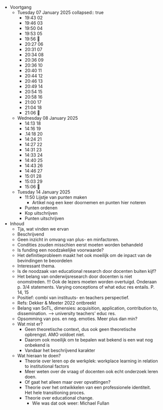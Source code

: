 - Voortgang
	- Tuesday 07 January 2025
	  collapsed:: true
		- 19:43 02
		- 19:46 03
		- 19:50 04
		- 19:53 05
		- 19:56 🛑
		- 20:27 06
		- 20:31 07
		- 20:34 08
		- 20:36 09
		- 20:36 10
		- 20:40 11
		- 20:44 12
		- 20:46 13
		- 20:49 14
		- 20:54 15
		- 20:58 16
		- 21:00 17
		- 21:04 18
		- 21:06 🛑
	- Wednesday 08 January 2025
		- 14:13 18
		- 14:16 19
		- .14:18 20
		- 14:24 21
		- 14:27 22
		- 14:31 23
		- 14:33 24
		- 14:40 25
		- 14:43 26
		- 14:46 27
		- 15:01 28
		- 15:03 29
		- 15:06 🛑
	- Tuesday 14 January 2025
		- 11:50 Lijstje van punten maken
			- Artikel nog een keer doornemen en punten hier noteren
		- Punten ordenen
		- Kop uitschrijven
		- Punten uitschrijven
- Inhoud
	- Tja, wat vinden we ervan
	- Beschrijvend
	- Geen inzicht in omvang van plus- en minfactoren.
	- Condities zouden misschien eerst moeten worden behandeld
	- Is funding een noodzakelijke voorwaarde?
	- Het definitieprobleem maakt het ook moeilijk om de inpact van de bevindingen te beoordelen
	- Interessant thema.
	- Is de noodzaak van educational research door docenten buiten kijf?
	- Het belang van onderwijsresearch door docenten is niet onomstreden. !!! Ook de lezers moeten worden overtuigd. Onderaan p. 3/4 statements. Varying conceptions of what educ res entails. P. 14, 15
	- Positief: combi van instituuts- en teachers perspectief.
	- Refs: Dekker & Meeter 2022 ontbreekt
	- Belang van SoTL, dimensies: acquisition, application, contribution to, dissemination. --> university teachers' educ res.
	- Opsomming van pos. en neg. emoties. Meer plus dan min?
	- Wat mist er?
		- Geen theoretische context, dus ook geen theoretische opbrengst. AMO voldoet niet.
		- Daarom ook moeilijk om te bepalen wat bekend is een wat nog onbekend is
		- Vandaar het beschrijvend karakter
	- Wat hieraan te doen?
		- Theorie over leren op de werkplek: workplace learning in relation to institutional factors
		- Meer weten over de vraag of docenten ook echt onderzoek leren doen.
		- Of gaat het alleen maar over opvattingen?
		- Theorie over het ontwikkelen van een professionele identiteit. Het hele transitioning proces.
		- Theorie over educational change.
			- Wie was dat ook weer: Michael Fullan